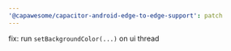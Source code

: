 ```yaml
---
'@capawesome/capacitor-android-edge-to-edge-support': patch
---
```


fix: run `setBackgroundColor(...)` on ui thread
